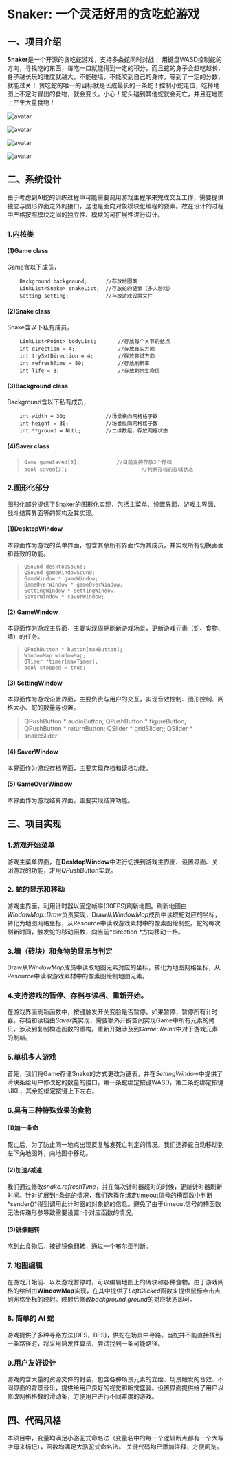 # Snaker: 一个灵活好用的贪吃蛇游戏


## 一、项目介绍

  **Snaker**是一个开源的贪吃蛇游戏，支持多条蛇同时对战！
  用键盘WASD控制蛇的方向，寻找吃的东西，每吃一口就能得到一定的积分，而且蛇的身子会越吃越长，身子越长玩的难度就越大，不能碰墙，不能咬到自己的身体，等到了一定的分数，就能过关！
  贪吃蛇的唯一的目标就是长成最长的一条蛇！控制小蛇走位，吃掉地图上不定时冒出的食物，就会变长。小心！蛇头碰到其他蛇就会死亡，并且在地图上产生大量食物！

![avatar](https://github.com/Kami-code/Snaker/raw/master/DesktopWindow.png?raw=true)  

![avatar](https://github.com/Kami-code/Snaker/raw/master/GameWindow.png?raw=true)

![avatar](https://github.com/Kami-code/Snaker/raw/master/SettingWindow.png?raw=true)

![avatar](https://github.com/Kami-code/Snaker/raw/master/SaverWindow.png?raw=true)

## 二、系统设计

  由于考虑到AI蛇的训练过程中可能需要调用游戏主程序来完成交互工作，需要提供独立与图形界面之外的接口，这也是面向对象模块化编程的要素。故在设计的过程中严格按照模块之间的独立性、模块的可扩展性进行设计。

### 1.内核类
#### (1)Game class
  Game含以下成员，
```
    Background background;      //存放地图类
    LinkList<Snake> snakeList;  //存放蛇的链表（多人游戏）
    Setting setting;			//存放游戏设置文件
```

#### (2)Snake class
  Snake含以下私有成员，

```
    LinkList<Point> bodyList;       //存放每个关节的结点
    int direction = 4;              //存放真实方向
    int trySetDirection = 4;        //存放尝试方向
    int refreshTime = 50;           //存放刷新率
    int life = 3;                   //存放剩余生命值
```

#### (3)Background class
  Background含以下私有成员，

```
    int width = 30;             //场景横向网格格子数
    int height = 30;            //场景纵向网格格子数
    int **ground = NULL;        //二维数组，存放网格状态
```

#### (4)Saver class
>     Game gameSaved[3];			//目前支持存放3个存档
>     bool saved[3];						//判断存档的存储状态

### 2.图形化部分
  图形化部分提供了Snaker的图形化实现，包括主菜单、设置界面、游戏主界面、战斗结算界面等的架构及其实现。
#### (1)DesktopWindow
  本界面作为游戏的菜单界面，包含其余所有界面作为其成员，并实现所有切换画面和音效的功能。
>     QSound desktopSound;
>     QSound gameWindowSound;
>     GameWindow * gameWindow;
>     GameOverWindow * gameOverWindow;
>     SettingWindow * settingWindow;
>     SaverWindow * saverWindow;

#### (2) GameWindow
  本界面作为游戏主界面，主要实现周期刷新游戏场景，更新游戏元素（蛇、食物、墙）的任务。
>     QPushButton * button[maxButton];
>     WindowMap windowMap;
>     QTimer *timer[maxTimer];
>     bool stopped = true;

#### (3) SettingWindow
  本界面作为游戏设置界面，主要负责与用户的交互，实现音效控制、图形控制、网格大小、蛇的数量等设置。
>    QPushButton * audioButton;
>    QPushButton * figureButton;
>    QPushButton * returnButton;
>    QSlider * gridSlider;;
>    QSlider * snakeSlider;
>    
#### (4) SaverWindow
  本界面作为游戏存档界面，主要实现存档和读档功能。

#### (5) GameOverWindow
  本界面作为游戏结算界面，主要实现结算功能。

##  三、项目实现
### 1.游戏开始菜单

  游戏主菜单界面，在**DesktopWindow**中进行切换到游戏主界面、设置界面、关闭游戏的功能，才用*QPushButton*实现。

### 2. 蛇的显示和移动

  游戏主界面，利用计时器以固定帧率(30FPS)刷新地图。刷新地图由*WindowMap::Draw*负责实现，Draw从*WindowMap*成员中读取蛇对应的坐标，转化为地图网格坐标，从Resource中读取游戏素材中的像素图绘制蛇。蛇的每次刷新时间，触发蛇的移动函数，向当前*direction *方向移动一格。

### 3.墙（砖块）和⻝物的显示与判定

  Draw从*WindowMap*成员中读取地图元素对应的坐标，转化为地图网格坐标，从Resource中读取游戏素材中的像素图绘制地图元素。

### 4.⽀持游戏的暂停、存档与读档、重新开始。

  在游戏界面刷新函数中，按键触发开关变脸是否暂停。如果暂停，暂停所有计时器。存档和读档由*Saver*类实现，需要额外开辟空间实现Game中所有元素的拷贝，涉及到复制构造函数的重构。重新开始涉及到*Game::ReInit*中对于游戏元素的刷新。

### 5.单机多⼈游戏
  首先，我们将Game存储Snake的方式更改为链表，并在*SettingWindow*中提供了滑块条给用户修改蛇的数量的接口。第一条蛇绑定按键WASD，第二条蛇绑定按键IJKL，其余蛇绑定按键上下左右。
### 6.具有三种特殊效果的⻝物
  #### (1)加⼀条命

  死亡后，为了防止同一地点出现反复触发死亡判定的情况。我们选择蛇自动移动到左下角地图外，向地图中移动。
  #### (2)加速/减速

  我们通过修改*snake.refreshTime*，并在每次计时器超时的时候，更新计时器刷新时间。针对扩展到n条蛇的情况，我们选择在绑定timeout信号的槽函数中判断*sender()*得到调用此计时器的对象蛇的信息。避免了由于timeout信号的槽函数无法传递形参导致需要设置n个对应函数的情况。
  #### (3)镜像翻转

  吃到此食物后，按键镜像翻转，通过一个布尔型判断。
### 7. 地图编辑

  在游戏开始前、以及游戏暂停时，可以编辑地图上的砖块和各种⻝物。由于游戏网格的绘制由**WindowMap**实现，在其中提供了*LeftClicked*函数来提供鼠标点击点到网格坐标的映射。映射后修改*background.ground*的对应状态即可。
### 8. 简单的 AI 蛇

  游戏提供了多种寻路方法(DFS，BFS)，供蛇在场景中寻路。当蛇并不能直接找到一条路径时，将采用启发性算法，尝试找到一条可能路径。
### 9.用户友好设计

  游戏内含大量的资源文件的封装，包含各种场景元素的立绘、场景触发的音效、不同界面的背景音乐，提供给用户良好的视觉和听觉盛宴。设置界面提供给了用户以修改网格格数的滑动条，方便用户进行不同难度的游戏。

##  四、代码风格

  本项目中，变量均满足小骆驼式命名法（变量名中的每一个逻辑断点都有一个大写字母来标记），函数均满足大骆驼式命名法。
  关键代码均已添加注释，方便阅览。
